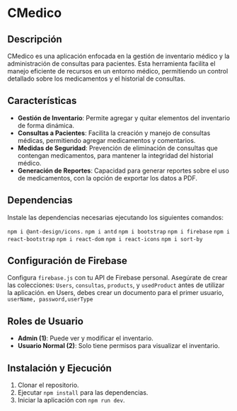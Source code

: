 # CMedico

## Descripción
CMedico es una aplicación enfocada en la gestión de inventario médico y la administración de consultas para pacientes. Esta herramienta facilita el manejo eficiente de recursos en un entorno médico, permitiendo un control detallado sobre los medicamentos y el historial de consultas.

## Características
- **Gestión de Inventario**: Permite agregar y quitar elementos del inventario de forma dinámica.
- **Consultas a Pacientes**: Facilita la creación y manejo de consultas médicas, permitiendo agregar medicamentos y comentarios.
- **Medidas de Seguridad**: Prevención de eliminación de consultas que contengan medicamentos, para mantener la integridad del historial médico.
- **Generación de Reportes**: Capacidad para generar reportes sobre el uso de medicamentos, con la opción de exportar los datos a PDF.

## Dependencias
Instale las dependencias necesarias ejecutando los siguientes comandos:

```npm i @ant-design/icons.```
```npm i antd```
```npm i bootstrap```
```npm i firebase```
```npm i react-bootstrap```
```npm i react-dom```
```npm i react-icons```
```npm i sort-by```


## Configuración de Firebase
Configura `firebase.js` con tu API de Firebase personal. Asegúrate de crear las colecciones: `Users`, `consultas`, `products`, y `usedProduct` antes de utilizar la aplicación.
en Users, debes crear un documento para el primer usuario, `userName, password,userType`

## Roles de Usuario
- **Admin (1)**: Puede ver y modificar el inventario.
- **Usuario Normal (2)**: Solo tiene permisos para visualizar el inventario.

## Instalación y Ejecución
1. Clonar el repositorio.
2. Ejecutar `npm install` para las dependencias.
3. Iniciar la aplicación con `npm run dev`.


